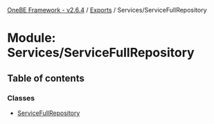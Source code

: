[OneBE Framework - v2.6.4](../README.md) / [Exports](../modules.md) / Services/ServiceFullRepository

# Module: Services/ServiceFullRepository

## Table of contents

### Classes

- [ServiceFullRepository](../classes/Services_ServiceFullRepository.ServiceFullRepository.md)
